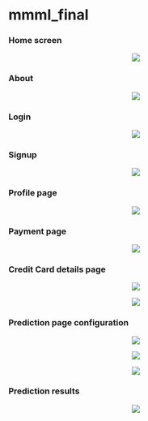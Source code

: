 # mmml_final




### Home screen
<p align="center"> <img src="/screenshots/app_01.jpg" ></p>

### About
<p align="center"> <img src="/screenshots/app_03.jpg" ></p>

### Login
<p align="center"> <img src="/screenshots/app_02.jpg" ></p>

### Signup
<p align="center"> <img src="/screenshots/app_04.jpg"></p>

### Profile page
<p align="center"> <img src="/screenshots/app_11.jpg"></p>

### Payment page
<p align="center"> <img src="/screenshots/app_10.jpg"></p>

### Credit Card details page
<p align="center"> <img src="/screenshots/app_12.jpg"></p>
<p align="center"> <img src="/screenshots/app_13.jpg"></p>

### Prediction page configuration
<p align="center"> <img src="/screenshots/app_14.jpg"></p>
<p align="center"> <img src="/screenshots/app_15.jpg"></p>
<p align="center"> <img src="/screenshots/app_16.jpg"></p>

### Prediction results
<p align="center"> <img src="/screenshots/app_17.jpg"></p>
